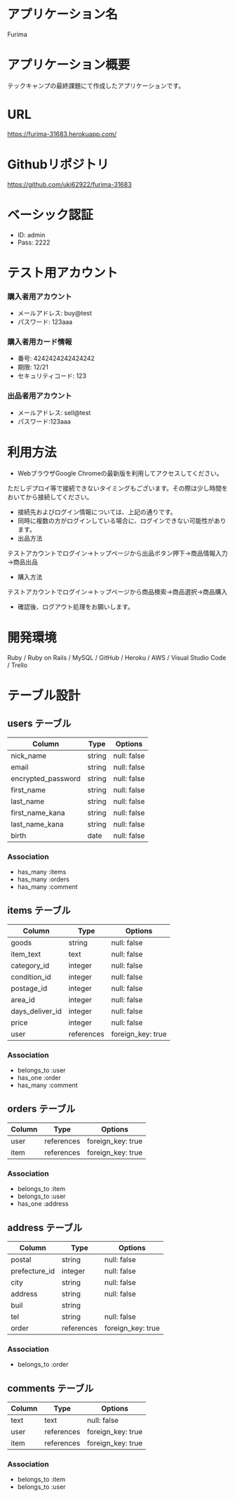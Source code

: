 # アプリケーション名
 Furima
# アプリケーション概要
テックキャンプの最終課題にて作成したアプリケーションです。
# URL
https://furima-31683.herokuapp.com/
# Githubリポジトリ
https://github.com/uki62922/furima-31683
# ベーシック認証
- ID: admin
- Pass: 2222
# テスト用アカウント
### 購入者用アカウント
- メールアドレス: buy@test
- パスワード: 123aaa
### 購入者用カード情報
- 番号: 4242424242424242 
- 期限: 12/21
- セキュリティコード: 123
### 出品者用アカウント
- メールアドレス: sell@test
- パスワード:123aaa
# 利用方法
- WebブラウザGoogle Chromeの最新版を利用してアクセスしてください。

ただしデプロイ等で接続できないタイミングもございます。その際は少し時間をおいてから接続してください。
- 接続先およびログイン情報については、上記の通りです。
- 同時に複数の方がログインしている場合に、ログインできない可能性があります。
- 出品方法

テストアカウントでログイン→トップページから出品ボタン押下→商品情報入力→商品出品
- 購入方法

テストアカウントでログイン→トップページから商品検索→商品選択→商品購入
- 確認後、ログアウト処理をお願いします。

# 開発環境
Ruby / Ruby on Rails / MySQL / GitHub / Heroku / AWS / Visual Studio Code / Trello
# テーブル設計

## users テーブル

| Column             | Type    | Options     |
| ------------------ | ------- | ----------- |
| nick_name          | string  | null: false |
| email              | string  | null: false |
| encrypted_password | string  | null: false |
| first_name         | string  | null: false |
| last_name          | string  | null: false |
| first_name_kana    | string  | null: false |
| last_name_kana     | string  | null: false |
| birth              | date    | null: false |

### Association
 
- has_many :items
- has_many :orders
- has_many :comment

## items テーブル

| Column          | Type       | Options           |
| ------------    | ---------- | ----------------- |
| goods           | string     | null: false       |
| item_text       | text       | null: false       |
| category_id     | integer    | null: false       |
| condition_id    | integer    | null: false       |
| postage_id      | integer    | null: false       |
| area_id         | integer    | null: false       |
| days_deliver_id | integer    | null: false       |
| price           | integer    | null: false       |
| user            | references | foreign_key: true |

### Association

- belongs_to :user
- has_one :order
- has_many :comment



## orders テーブル

| Column | Type       | Options           |
| ------ | ---------- | ----------------- |
| user   | references | foreign_key: true |
| item   | references | foreign_key: true |

### Association

- belongs_to :item
- belongs_to :user
- has_one :address


## address テーブル
| Column        | Type       | Options           |
| ------------- | ---------- | ----------------- |
| postal        | string     | null: false       |
| prefecture_id | integer    | null: false       |
| city          | string     | null: false       |
| address       | string     | null: false       |
| buil          | string     |                   |
| tel           | string     | null: false       |
| order         | references | foreign_key: true |


### Association

- belongs_to :order

## comments テーブル

| Column | Type       | Options           |
| ------ | ---------- | ----------------- |
| text   | text       | null: false       |
| user   | references | foreign_key: true |
| item   | references | foreign_key: true |

### Association

- belongs_to :item
- belongs_to :user